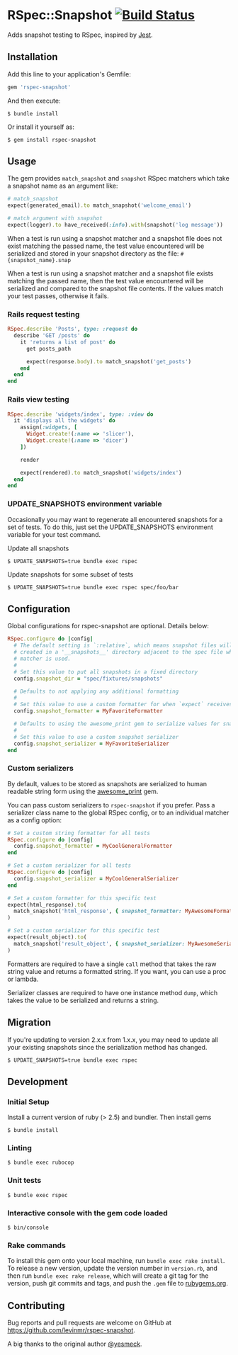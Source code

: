 # RSpec::Snapshot [![Build Status](https://travis-ci.com/levinmr/rspec-snapshot.svg?branch=master)](https://travis-ci.com/levinmr/rspec-snapshot)

Adds snapshot testing to RSpec, inspired by [Jest](https://jestjs.io/).

## Installation

Add this line to your application's Gemfile:

```ruby
gem 'rspec-snapshot'
```

And then execute:

    $ bundle install

Or install it yourself as:

    $ gem install rspec-snapshot

## Usage

The gem provides `match_snapshot` and `snapshot` RSpec matchers which take
a snapshot name as an argument like:

```ruby
# match_snapshot
expect(generated_email).to match_snapshot('welcome_email')

# match argument with snapshot
expect(logger).to have_received(:info).with(snapshot('log message'))
```

When a test is run using a snapshot matcher and a snapshot file does not exist
matching the passed name, the test value encountered will be serialized and
stored in your snapshot directory as the file: `#{snapshot_name}.snap`

When a test is run using a snapshot matcher and a snapshot file exists matching
the passed name, then the test value encountered will be serialized and
compared to the snapshot file contents. If the values match your test passes,
otherwise it fails.

### Rails request testing

```ruby
RSpec.describe 'Posts', type: :request do
  describe 'GET /posts' do
    it 'returns a list of post' do
      get posts_path

      expect(response.body).to match_snapshot('get_posts')
    end
  end
end
```

### Rails view testing

```ruby
RSpec.describe 'widgets/index', type: :view do
  it 'displays all the widgets' do
    assign(:widgets, [
      Widget.create!(:name => 'slicer'),
      Widget.create!(:name => 'dicer')
    ])

    render

    expect(rendered).to match_snapshot('widgets/index')
  end
end
```

### UPDATE_SNAPSHOTS environment variable

Occasionally you may want to regenerate all encountered snapshots for a set of
tests. To do this, just set the UPDATE_SNAPSHOTS environment variable for your
test command.

Update all snapshots

    $ UPDATE_SNAPSHOTS=true bundle exec rspec

Update snapshots for some subset of tests

    $ UPDATE_SNAPSHOTS=true bundle exec rspec spec/foo/bar

## Configuration

Global configurations for rspec-snapshot are optional. Details below:

```ruby
RSpec.configure do |config|
  # The default setting is `:relative`, which means snapshot files will be
  # created in a '__snapshots__' directory adjacent to the spec file where the
  # matcher is used.
  #
  # Set this value to put all snapshots in a fixed directory
  config.snapshot_dir = "spec/fixtures/snapshots"

  # Defaults to not applying any additional formatting
  #
  # Set this value to use a custom formatter for when `expect` receives a string
  config.snapshot_formatter = MyFavoriteFormatter

  # Defaults to using the awesome_print gem to serialize values for snapshots
  #
  # Set this value to use a custom snapshot serializer
  config.snapshot_serializer = MyFavoriteSerializer
end
```

### Custom serializers

By default, values to be stored as snapshots are serialized to human readable
string form using the [awesome_print](https://github.com/awesome-print/awesome_print) gem.

You can pass custom serializers to `rspec-snapshot` if you prefer. Pass a serializer class name to the global RSpec config, or to an individual
matcher as a config option:

```ruby
# Set a custom string formatter for all tests
RSpec.configure do |config|
  config.snapshot_formatter = MyCoolGeneralFormatter
end

# Set a custom serializer for all tests
RSpec.configure do |config|
  config.snapshot_serializer = MyCoolGeneralSerializer
end

# Set a custom formatter for this specific test
expect(html_response).to(
  match_snapshot('html_response', { snapshot_formatter: MyAwesomeFormatter })
)

# Set a custom serializer for this specific test
expect(result_object).to(
  match_snapshot('result_object', { snapshot_serializer: MyAwesomeSerializer })
)
```

Formatters are required to have a single `call` method that takes the raw string value
and returns a formatted string. If you want, you can use a proc or lambda.

Serializer classes are required to have one instance method `dump`, which takes
the value to be serialized and returns a string.

## Migration

If you're updating to version 2.x.x from 1.x.x, you may need to update all your existing snapshots since the serialization method has changed.

    $ UPDATE_SNAPSHOTS=true bundle exec rspec

## Development

### Initial Setup

Install a current version of ruby (> 2.5) and bundler. Then install gems

    $ bundle install

### Linting

    $ bundle exec rubocop

### Unit tests

    $ bundle exec rspec

### Interactive console with the gem code loaded

    $ bin/console

### Rake commands

To install this gem onto your local machine, run `bundle exec rake install`. To
release a new version, update the version number in `version.rb`, and then run
`bundle exec rake release`, which will create a git tag for the version, push
git commits and tags, and push the `.gem` file to [rubygems.org](https://rubygems.org).

## Contributing

Bug reports and pull requests are welcome on GitHub at https://github.com/levinmr/rspec-snapshot.

A big thanks to the original author [@yesmeck](https://github.com/yesmeck).
